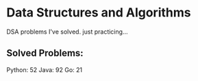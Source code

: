 # Data Structures and Algorithms
DSA problems I've solved. just practicing...

## Solved Problems:
Python: 52
Java: 92
Go: 21

